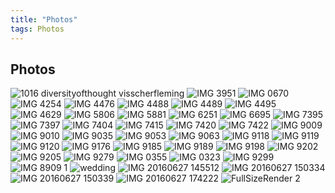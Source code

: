 ```yaml
---
title: "Photos"
tags: Photos
---
```

## Photos
![1016 diversityofthought visscherfleming](https://labs.uab.edu/visscher/images/1016-diversityofthought-visscherfleming.jpg) ![IMG 3951](https://labs.uab.edu/visscher/images/IMG_3951.JPG) ![IMG 0670](https://labs.uab.edu/visscher/images/IMG_0670.JPG) ![IMG 4254](https://labs.uab.edu/visscher/images/Lab_photos/all_lab_photos/IMG_4254.JPG) ![IMG 4476](https://labs.uab.edu/visscher/images/Lab_photos/all_lab_photos/IMG_4476.JPG) ![IMG 4488](https://labs.uab.edu/visscher/images/Lab_photos/all_lab_photos/IMG_4488.JPG) ![IMG 4489](https://labs.uab.edu/visscher/images/Lab_photos/all_lab_photos/IMG_4489.JPG) ![IMG 4495](https://labs.uab.edu/visscher/images/Lab_photos/all_lab_photos/IMG_4495.JPG) ![IMG 4629](https://labs.uab.edu/visscher/images/Lab_photos/all_lab_photos/IMG_4629.JPG) ![IMG 5806](https://labs.uab.edu/visscher/images/Lab_photos/all_lab_photos/IMG_5806.JPG) ![IMG 5881](https://labs.uab.edu/visscher/images/Lab_photos/all_lab_photos/IMG_5881.JPG) ![IMG 6251](https://labs.uab.edu/visscher/images/Lab_photos/all_lab_photos/IMG_6251.JPG) ![IMG 6695](https://labs.uab.edu/visscher/images/Lab_photos/all_lab_photos/IMG_6695.JPG) ![IMG 7395](https://labs.uab.edu/visscher/images/Lab_photos/all_lab_photos/IMG_7395.JPG) ![IMG 7397](https://labs.uab.edu/visscher/images/Lab_photos/all_lab_photos/IMG_7397.JPG) ![IMG 7404](https://labs.uab.edu/visscher/images/Lab_photos/all_lab_photos/IMG_7404.JPG) ![IMG 7415](https://labs.uab.edu/visscher/images/Lab_photos/all_lab_photos/IMG_7415.JPG) ![IMG 7420](https://labs.uab.edu/visscher/images/Lab_photos/all_lab_photos/IMG_7420.JPG) ![IMG 7422](https://labs.uab.edu/visscher/images/Lab_photos/all_lab_photos/IMG_7422.JPG) ![IMG 9009](https://labs.uab.edu/visscher/images/Lab_photos/all_lab_photos/IMG_9009.JPG) ![IMG 9010](https://labs.uab.edu/visscher/images/Lab_photos/all_lab_photos/IMG_9010.JPG) ![IMG 9035](https://labs.uab.edu/visscher/images/Lab_photos/all_lab_photos/IMG_9035.JPG) ![IMG 9053](https://labs.uab.edu/visscher/images/Lab_photos/all_lab_photos/IMG_9053.JPG) ![IMG 9063](https://labs.uab.edu/visscher/images/Lab_photos/all_lab_photos/IMG_9063.JPG) ![IMG 9118](https://labs.uab.edu/visscher/images/Lab_photos/all_lab_photos/IMG_9118.JPG) ![IMG 9119](https://labs.uab.edu/visscher/images/Lab_photos/all_lab_photos/IMG_9119.JPG) ![IMG 9120](https://labs.uab.edu/visscher/images/Lab_photos/all_lab_photos/IMG_9120.JPG) ![IMG 9176](https://labs.uab.edu/visscher/images/Lab_photos/all_lab_photos/IMG_9176.JPG) ![IMG 9185](https://labs.uab.edu/visscher/images/Lab_photos/all_lab_photos/IMG_9185.JPG) ![IMG 9189](https://labs.uab.edu/visscher/images/Lab_photos/all_lab_photos/IMG_9189.JPG) ![IMG 9198](https://labs.uab.edu/visscher/images/Lab_photos/all_lab_photos/IMG_9198.JPG) ![IMG 9202](https://labs.uab.edu/visscher/images/Lab_photos/all_lab_photos/IMG_9202.JPG) ![IMG 9205](https://labs.uab.edu/visscher/images/Lab_photos/all_lab_photos/IMG_9205.JPG) ![IMG 9279](https://labs.uab.edu/visscher/images/Lab_photos/all_lab_photos/IMG_9279.JPG) ![IMG 0355](https://labs.uab.edu/visscher/images/IMG_0355.JPG) ![IMG 0323](https://labs.uab.edu/visscher/images/IMG_0323.JPG) ![IMG 9299](https://labs.uab.edu/visscher/images/Lab_photos/all_lab_photos/IMG_9299.JPG) ![IMG 8909 1](https://labs.uab.edu/visscher/images/IMG_8909_1.JPG) ![wedding](https://labs.uab.edu/visscher/images/wedding.jpg) ![IMG 20160627 145512](https://labs.uab.edu/visscher/images/IMG_20160627_145512.jpg) ![IMG 20160627 150334](https://labs.uab.edu/visscher/images/IMG_20160627_150334.jpg) ![IMG 20160627 150339](https://labs.uab.edu/visscher/images/IMG_20160627_150339.jpg) ![IMG 20160627 174222](https://labs.uab.edu/visscher/images/IMG_20160627_174222.jpg) ![FullSizeRender 2](https://labs.uab.edu/visscher/images/FullSizeRender_2.jpg)